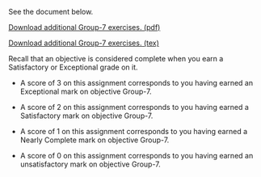 See the document below.

[Download additional Group-7 exercises. (pdf)](Group-7.pdf)

[Download additional Group-7 exercises. (tex)](Group-7.tex)

Recall that an objective is considered complete when you earn a Satisfactory or Exceptional grade on it.

* A score of 3 on this assignment corresponds to you having earned an Exceptional mark on objective Group-7.

* A score of 2 on this assignment corresponds to you having earned a Satisfactory mark on objective Group-7.

* A score of 1 on this assignment corresponds to you having earned a Nearly Complete mark on objective Group-7.

* A score of 0 on this assignment corresponds to you having earned an unsatisfactory mark on objective Group-7.